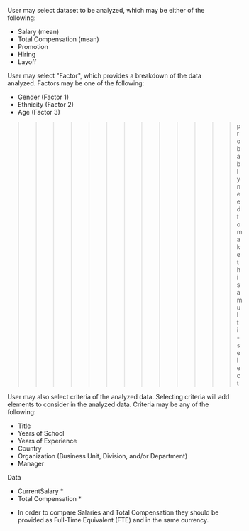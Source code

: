 User may select dataset to be analyzed, which may be either of the following:

- Salary (mean)
- Total Compensation (mean)
- Promotion
- Hiring
- Layoff

User may select "Factor", which provides a breakdown of the data analyzed. Factors may be one of the following:

- Gender (Factor 1)
- Ethnicity (Factor 2)
- Age (Factor 3)
>>>>>>>>>>>>>probably need to make this a multi-select

User may also select criteria of the analyzed data. Selecting criteria will add elements to consider in the analyzed data. Criteria may be any of the following:

- Title
- Years of School
- Years of Experience
- Country
- Organization (Business Unit, Division, and/or Department)
- Manager

Data
- CurrentSalary *
- Total Compensation *

* In order to compare Salaries and Total Compensation they should be provided as Full-Time Equivalent (FTE) and in the same currency.
